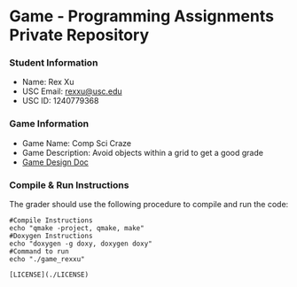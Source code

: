 # Game - Programming Assignments Private Repository
### Student Information
  + Name: Rex Xu
  + USC Email: rexxu@usc.edu
  + USC ID: 1240779368

### Game Information
  + Game Name: Comp Sci Craze
  + Game Description: Avoid objects within a grid to get a good grade
  + [Game Design Doc](GameDesignDoc.md)


### Compile & Run Instructions
The grader should use the following procedure to compile and run the code:
```shell
#Compile Instructions
echo "qmake -project, qmake, make"
#Doxygen Instructions
echo "doxygen -g doxy, doxygen doxy"
#Command to run
echo "./game_rexxu"

[LICENSE](./LICENSE)
```
